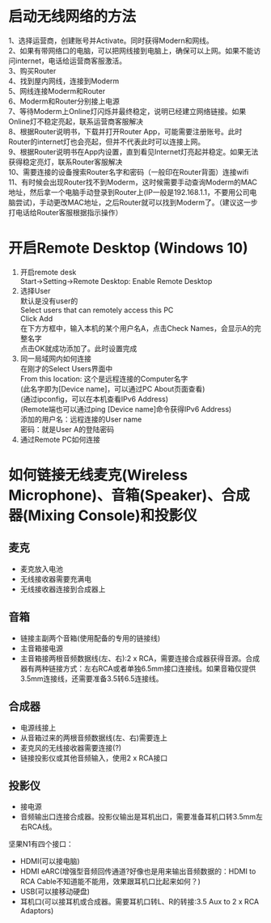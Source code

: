 # 启动无线网络的方法  
1、选择运营商，创建账号并Activate。同时获得Modern和网线。  
2、如果有带网络口的电脑，可以把网线接到电脑上，确保可以上网。如果不能访问internet，电话给运营商客服激活。  
3、购买Router  
4、找到屋内网线，连接到Moderm  
5、网线连接Moderm和Router  
6、Moderm和Router分别接上电源  
7、等待Moderm上Online灯闪烁并最终稳定，说明已经建立网络链接。如果Online灯不稳定亮起，联系运营商客服解决  
8、根据Router说明书，下载并打开Router App，可能需要注册账号。此时Router的internet灯也会亮起，但并不代表此时可以连接上网。  
9、根据Router说明书在App内设置，直到看见Internet灯亮起并稳定。如果无法获得稳定亮灯，联系Router客服解决  
10、需要连接的设备搜索Router名字和密码（一般印在Router背面）连接wifi  
11、有时候会出现Router找不到Moderm，这时候需要手动查询Moderm的MAC地址，然后拿一个电脑手动登录到Router上(IP一般是192.168.1.1，不要用公司电脑尝试)，手动更改MAC地址，之后Router就可以找到Moderm了。（建议这一步打电话给Router客服根据指示操作）  

# 开启Remote Desktop (Windows 10)  
1. 开启remote desk  
Start->Setting->Remote Desktop: Enable Remote Desktop  
2. 选择User  
默认是没有user的  
Select users that can remotely access this PC  
Click Add  
在下方方框中，输入本机的某个用户名A，点击Check Names，会显示A的完整名字  
点击OK就成功添加了。此时设置完成  
3. 同一局域网内如何连接  
在刚才的Select Users界面中  
From this location: 这个是远程连接的Computer名字  
(此名字即为[Device name]，可以通过PC About页面查看)  
(通过ipconfig，可以在本机查看IPv6 Address)  
(Remote端也可以通过ping [Device name]命令获得IPv6 Address)  
添加的用户名：远程连接的User name  
密码：就是User A的登陆密码  
4. 通过Remote PC如何连接  

# 如何链接无线麦克(Wireless Microphone)、音箱(Speaker)、合成器(Mixing Console)和投影仪
## 麦克
- 麦克放入电池
- 无线接收器需要充满电
- 无线接收器连接到合成器上
## 音箱
- 链接主副两个音箱(使用配备的专用的链接线)
- 主音箱接电源
- 主音箱接两根音频数据线(左、右):2 x RCA，需要连接合成器获得音源。合成器有两种链接方式：左右RCA或者单独6.5mm接口连接线。如果音箱仅提供3.5mm连接线，还需要准备3.5转6.5连接线。
## 合成器
- 电源线接上
- 从音箱过来的两根音频数据线(左、右)需要连上
- 麦克风的无线接收器需要连接(?)
- 链接投影仪或其他音频输入，使用2 x RCA接口
## 投影仪
- 接电源
- 音频输出口连接合成器。投影仪输出是耳机出口，需要准备耳机口转3.5mm左右RCA线。  

坚果N1有四个接口：
- HDMI(可以接电脑)
- HDMI eARC(增强型音频回传通道?好像也是用来输出音频数据的：HDMI to RCA Cable不知道能不能用，效果跟耳机口比起来如何？)
- USB(可以接移动硬盘)
- 耳机口(可以接耳机或合成器。需要耳机口转L、R的转接:3.5 Aux to 2 x RCA Adaptors)



